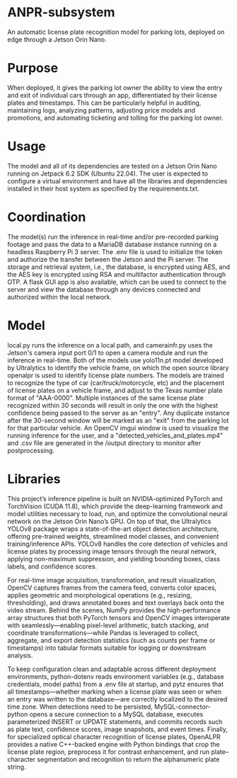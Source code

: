 # ANPR-subsystem
An automatic license plate recognition model for parking lots, deployed on edge through a Jetson Orin Nano.

# Purpose
When deployed, it gives the parking lot owner the ability to view the entry and exit of individual cars through an app, differentiated by their license plates and timestamps.
This can be particularly helpful in auditing, maintaining logs, analyzing patterns, adjusting price models and promotions, and automating ticketing and tolling for the parking lot owner.

# Usage
The model and all of its dependencies are tested on a Jetson Orin Nano running on Jetpack 6.2 SDK (Ubuntu 22.04).
The user is expected to configure a virtual environment and have all the libraries and dependencies installed in their host system as specified by the requirements.txt.

# Coordination
The model(s) run the inference in real-time and/or pre-recorded parking footage and pass the data to a MariaDB database instance running on a headless Raspberry Pi 3 server. The .env file is used to initialize the token and authorize the transfer between the Jetson and the Pi server. The storage and retrieval system, i.e., the database, is encrypted using AES, and the AES key is encrypted using RSA and multifactor authentication through OTP. A flask GUI app is also available, which can be used to connect to the server and view the database through any devices connected and authorized within the local network. 

# Model
local.py runs the inference on a local path, and camerainfr.py uses the Jetson's camera input port 0/1 to open a camera module and run the inference in real-time.
Both of the models use yolo11n.pt model developed by Ultralytics to identify the vehicle frame, on which the open source library openalpr is used to identify license plate numbers.
The models are trained to recognize the type of car (car/truck/motorcycle, etc) and the placement of license plates on a vehicle frame, and adjust to the Texas number plate format of "AAA-0000".
Multiple instances of the same license plate recognized within 30 seconds will result in only the one with the highest confidence being passed to the server as an "entry".
Any duplicate instance after the 30-second window will be marked as an "exit" from the parking lot for that particular vehicle.
An OpenCV imgui window is used to visualize the running inference for the user, and a "detected_vehicles_and_plates.mp4" and .csv file are generated in the /output directory to monitor after postprocessing.

# Libraries
This project’s inference pipeline is built on NVIDIA-optimized PyTorch and TorchVision (CUDA 11.8), which provide the deep-learning framework and model utilities necessary to load, run, and optimize the convolutional neural network on the Jetson Orin Nano’s GPU. On top of that, the Ultralytics YOLOv8 package wraps a state-of-the-art object detection architecture, offering pre-trained weights, streamlined model classes, and convenient training/inference APIs. YOLOv8 handles the core detection of vehicles and license plates by processing image tensors through the neural network, applying non-maximum suppression, and yielding bounding boxes, class labels, and confidence scores.

For real-time image acquisition, transformation, and result visualization, OpenCV captures frames from the camera feed, converts color spaces, applies geometric and morphological operations (e.g., resizing, thresholding), and draws annotated boxes and text overlays back onto the video stream. Behind the scenes, NumPy provides the high-performance array structures that both PyTorch tensors and OpenCV images interoperate with seamlessly—enabling pixel-level arithmetic, batch stacking, and coordinate transformations—while Pandas is leveraged to collect, aggregate, and export detection statistics (such as counts per frame or timestamps) into tabular formats suitable for logging or downstream analysis.

To keep configuration clean and adaptable across different deployment environments, python-dotenv reads environment variables (e.g., database credentials, model paths) from a .env file at startup, and pytz ensures that all timestamps—whether marking when a license plate was seen or when an entry was written to the database—are correctly localized to the desired time zone. When detections need to be persisted, MySQL-connector-python opens a secure connection to a MySQL database, executes parameterized INSERT or UPDATE statements, and commits records such as plate text, confidence scores, image snapshots, and event times. Finally, for specialized optical character recognition of license plates, OpenALPR provides a native C++-backed engine with Python bindings that crop the license plate region, preprocess it for contrast enhancement, and run plate–character segmentation and recognition to return the alphanumeric plate string.
